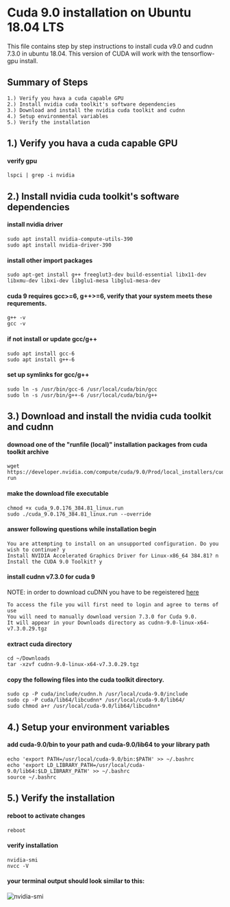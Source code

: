# Cuda 9.0 installation on Ubuntu 18.04 LTS 
This file contains step by step instructions to install cuda v9.0 and cudnn 7.3.0 in ubuntu 18.04.  This version of CUDA will work with the tensorflow-gpu install.

## Summary of Steps 
```
1.) Verify you hava a cuda capable GPU
2.) Install nvidia cuda toolkit's software dependencies
3.) Download and install the nvidia cuda toolkit and cudnn
4.) Setup environmental variables
5.) Verify the installation
```


## 1.) Verify you hava a cuda capable GPU

#### verify gpu
```
lspci | grep -i nvidia
```

## 2.) Install nvidia cuda toolkit's software dependencies

#### install nvidia driver 
```
sudo apt install nvidia-compute-utils-390 
sudo apt install nvidia-driver-390 
```

#### install other import packages
```
sudo apt-get install g++ freeglut3-dev build-essential libx11-dev libxmu-dev libxi-dev libglu1-mesa libglu1-mesa-dev
```

#### cuda 9 requires gcc>=6, g++>=6, verify that your system meets these requrements.
```
g++ -v
gcc -v
```

#### if not install or update gcc/g++
```
sudo apt install gcc-6
sudo apt install g++-6
```

#### set up symlinks for gcc/g++
```
sudo ln -s /usr/bin/gcc-6 /usr/local/cuda/bin/gcc
sudo ln -s /usr/bin/g++-6 /usr/local/cuda/bin/g++
```

## 3.) Download and install the nvidia cuda toolkit and cudnn

#### downoad one of the "runfile (local)" installation packages from cuda toolkit archive 
```
wget https://developer.nvidia.com/compute/cuda/9.0/Prod/local_installers/cuda_9.0.176_384.81_linux-run
```

#### make the download file executable
```
chmod +x cuda_9.0.176_384.81_linux.run 
sudo ./cuda_9.0.176_384.81_linux.run --override
```

#### answer following questions while installation begin
```
You are attempting to install on an unsupported configuration. Do you wish to continue? y
Install NVIDIA Accelerated Graphics Driver for Linux-x86_64 384.81? n
Install the CUDA 9.0 Toolkit? y
```

#### install cudnn v7.3.0 for cuda 9
NOTE: in order to download cuDNN you have to be regeistered [here](https://developer.nvidia.com/cudnn)
```
To access the file you will first need to login and agree to terms of use
You will need to manually download version 7.3.0 for Cuda 9.0.
It will appear in your Downloads directory as cudnn-9.0-linux-x64-v7.3.0.29.tgz
```

#### extract cuda directory
```
cd ~/Downloads
tar -xzvf cudnn-9.0-linux-x64-v7.3.0.29.tgz
```

#### copy the following files into the cuda toolkit directory.
```
sudo cp -P cuda/include/cudnn.h /usr/local/cuda-9.0/include
sudo cp -P cuda/lib64/libcudnn* /usr/local/cuda-9.0/lib64/
sudo chmod a+r /usr/local/cuda-9.0/lib64/libcudnn*
```

## 4.) Setup your environment variables

#### add cuda-9.0/bin to your path and cuda-9.0/lib64 to your library path
```
echo 'export PATH=/usr/local/cuda-9.0/bin:$PATH' >> ~/.bashrc
echo 'export LD_LIBRARY_PATH=/usr/local/cuda-9.0/lib64:$LD_LIBRARY_PATH' >> ~/.bashrc
source ~/.bashrc
```

## 5.) Verify the installation

#### reboot to activate changes
```
reboot
```

#### verify installation
```
nvidia-smi
nvcc -V
```

#### your terminal output should look similar to this:
![nvidia-smi](https://user-images.githubusercontent.com/8731829/50403622-ae5e0780-0765-11e9-96c3-cf649dbaeac3.png)

